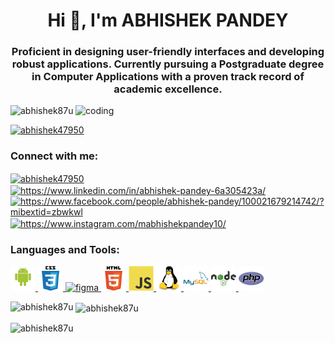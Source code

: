 <h1 align="center">Hi 👋, I'm ABHISHEK PANDEY</h1>
<h3 align="center">Proficient in designing user-friendly interfaces and developing robust applications. Currently pursuing a Postgraduate degree in Computer Applications with a proven track record of academic excellence.</h3>
<img align="right" alt="coding" width="400" src="https://camo.githubusercontent.com/c50778302259b0f7ce93da47d3e77729929875c1992e689228af48b6589a8993/68747470733a2f2f696d6167652e6962622e636f2f6a456b6364642f66726f6e745f656e645f646576656c6f706572735f6f70656e696e67735f312e676966">


<p align="left"> <img src="https://komarev.com/ghpvc/?username=abhishek87u&label=Profile%20views&color=0e75b6&style=flat" alt="abhishek87u" /> </p>

<p align="left"> <a href="https://twitter.com/abhishek47950" target="blank"><img src="https://img.shields.io/twitter/follow/abhishek47950?logo=twitter&style=for-the-badge" alt="abhishek47950" /></a> </p>

<h3 align="left">Connect with me:</h3>
<p align="left">
<a href="https://twitter.com/abhishek47950" target="blank"><img align="center" src="https://raw.githubusercontent.com/rahuldkjain/github-profile-readme-generator/master/src/images/icons/Social/twitter.svg" alt="abhishek47950" height="30" width="40" /></a>
<a href="https://linkedin.com/in/https://www.linkedin.com/in/abhishek-pandey-6a305423a/" target="blank"><img align="center" src="https://raw.githubusercontent.com/rahuldkjain/github-profile-readme-generator/master/src/images/icons/Social/linked-in-alt.svg" alt="https://www.linkedin.com/in/abhishek-pandey-6a305423a/" height="30" width="40" /></a>
<a href="https://fb.com/https://www.facebook.com/people/abhishek-pandey/100021679214742/?mibextid=zbwkwl" target="blank"><img align="center" src="https://raw.githubusercontent.com/rahuldkjain/github-profile-readme-generator/master/src/images/icons/Social/facebook.svg" alt="https://www.facebook.com/people/abhishek-pandey/100021679214742/?mibextid=zbwkwl" height="30" width="40" /></a>
<a href="https://instagram.com/https://www.instagram.com/mabhishekpandey10/" target="blank"><img align="center" src="https://raw.githubusercontent.com/rahuldkjain/github-profile-readme-generator/master/src/images/icons/Social/instagram.svg" alt="https://www.instagram.com/mabhishekpandey10/" height="30" width="40" /></a>
</p>

<h3 align="left">Languages and Tools:</h3>
<p align="left"> <a href="https://developer.android.com" target="_blank" rel="noreferrer"> <img src="https://raw.githubusercontent.com/devicons/devicon/master/icons/android/android-original-wordmark.svg" alt="android" width="40" height="40"/> </a> <a href="https://www.w3schools.com/css/" target="_blank" rel="noreferrer"> <img src="https://raw.githubusercontent.com/devicons/devicon/master/icons/css3/css3-original-wordmark.svg" alt="css3" width="40" height="40"/> </a> <a href="https://www.figma.com/" target="_blank" rel="noreferrer"> <img src="https://www.vectorlogo.zone/logos/figma/figma-icon.svg" alt="figma" width="40" height="40"/> </a> <a href="https://www.w3.org/html/" target="_blank" rel="noreferrer"> <img src="https://raw.githubusercontent.com/devicons/devicon/master/icons/html5/html5-original-wordmark.svg" alt="html5" width="40" height="40"/> </a> <a href="https://developer.mozilla.org/en-US/docs/Web/JavaScript" target="_blank" rel="noreferrer"> <img src="https://raw.githubusercontent.com/devicons/devicon/master/icons/javascript/javascript-original.svg" alt="javascript" width="40" height="40"/> </a> <a href="https://www.linux.org/" target="_blank" rel="noreferrer"> <img src="https://raw.githubusercontent.com/devicons/devicon/master/icons/linux/linux-original.svg" alt="linux" width="40" height="40"/> </a> <a href="https://www.mysql.com/" target="_blank" rel="noreferrer"> <img src="https://raw.githubusercontent.com/devicons/devicon/master/icons/mysql/mysql-original-wordmark.svg" alt="mysql" width="40" height="40"/> </a> <a href="https://nodejs.org" target="_blank" rel="noreferrer"> <img src="https://raw.githubusercontent.com/devicons/devicon/master/icons/nodejs/nodejs-original-wordmark.svg" alt="nodejs" width="40" height="40"/> </a> <a href="https://www.php.net" target="_blank" rel="noreferrer"> <img src="https://raw.githubusercontent.com/devicons/devicon/master/icons/php/php-original.svg" alt="php" width="40" height="40"/> </a> </p>

<p><img align="left" src="https://github-readme-stats.vercel.app/api/top-langs?username=abhishek87u&show_icons=true&locale=en&layout=compact" alt="abhishek87u" /></p>

<p>&nbsp;<img align="center" src="https://github-readme-stats.vercel.app/api?username=abhishek87u&show_icons=true&locale=en" alt="abhishek87u" /></p>

<p><img align="center" src="https://github-readme-streak-stats.herokuapp.com/?user=abhishek87u&" alt="abhishek87u" /></p>
